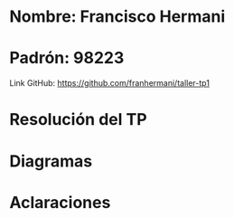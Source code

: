 # Nombre: Francisco Hermani

# Padrón: 98223

Link GitHub: https://github.com/franhermani/taller-tp1

# Resolución del TP



# Diagramas



# Aclaraciones

